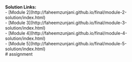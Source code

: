 <br>
<b>Solution Links:</b> <br>
- [Module 2](http://faheemzunjani.github.io/final/module-2-solution/index.html) <br>
- [Module 3](http://faheemzunjani.github.io/final/module-3-solution/index.html) <br>
- [Module 4](http://faheemzunjani.github.io/final/module-4-solution/index.html) <br>
- [Module 5](http://faheemzunjani.github.io/final/module-5-solution/index.html) <br># assignment
